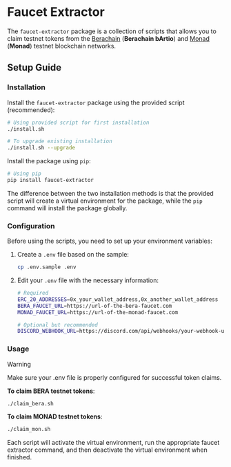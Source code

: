 # Faucet Extractor

The `faucet-extractor` package is a collection of scripts that allows you to claim testnet tokens from the [Berachain](https://www.berachain.com/) (**Berachain bArtio**) and [Monad](https://www.monad.xyz/) (**Monad**) testnet blockchain networks.

## Setup Guide

### Installation

Install the `faucet-extractor` package using the provided script (recommended):

```bash
# Using provided script for first installation
./install.sh

# To upgrade existing installation
./install.sh --upgrade
```

Install the package using `pip`:

```bash
# Using pip
pip install faucet-extractor
```

The difference between the two installation methods is that the provided script will create a virtual environment for the package, while the `pip` command will install the package globally.

### Configuration

Before using the scripts, you need to set up your environment variables:

1. Create a `.env` file based on the sample:

    ```bash
    cp .env.sample .env
    ```

2. Edit your `.env` file with the necessary information:

    ```bash
    # Required
    ERC_20_ADDRESSES=0x_your_wallet_address,0x_another_wallet_address
    BERA_FAUCET_URL=https://url-of-the-bera-faucet.com
    MONAD_FAUCET_URL=https://url-of-the-monad-faucet.com

    # Optional but recommended
    DISCORD_WEBHOOK_URL=https://discord.com/api/webhooks/your-webhook-url
    ```

### Usage

> [!WARNING]
> Make sure your .env file is properly configured for successful token claims.

**To claim BERA testnet tokens**:

```bash
./claim_bera.sh
```

**To claim MONAD testnet tokens**:

```bash
./claim_mon.sh
```

Each script will activate the virtual environment, run the appropriate faucet extractor command, and then deactivate the virtual environment when finished.

